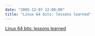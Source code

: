```yaml
---
date: "2005-12-07 12:00:00"
title: "Linux 64 bits: lessons learned"
---
```


[Linux 64 bits: lessons learned](/lemire/blog/2005/12-07-linux-64-bits-lessons-learned)

